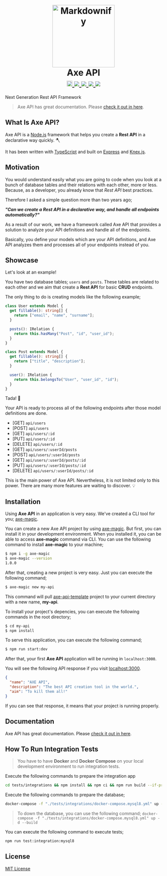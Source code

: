 <h1 align="center">
  <br>
  <a href="https://axe-api.github.io/">
    <img src="https://axe-api.github.io/axe.png" alt="Markdownify" width="200">
  </a>
  <br>
  Axe API
  <br>
  <a href="https://badge.fury.io/js/axe-api">
    <img src="https://badge.fury.io/js/axe-api.svg" alt="npm version" height="18">
  </a>
  <a href="https://github.com/axe-api/axe-api/actions/workflows/npm-publish.yml" target="_blank">
    <img src="https://github.com/axe-api/axe-api/actions/workflows/npm-publish.yml/badge.svg?branch=master">
  </a>
  <a href="https://sonarcloud.io/dashboard?id=axe-api_axe-api" target="_blank">
    <img src="https://sonarcloud.io/api/project_badges/measure?project=axe-api_axe-api&metric=alert_status">
  </a>
  <a href="https://github.com/axe-api/axe-api/issues" target="_blank">
    <img src="https://img.shields.io/github/issues/axe-api/axe-api.svg">
  </a>
  <a href="https://opensource.org/licenses/MIT" target="_blank">
    <img src="https://img.shields.io/badge/license-MIT-blue.svg">
  </a>
</h1>

Next Generation Rest API Framework

> Axe API has great documentation. Please [check it out in here](https://axe-api.github.io/).

## What Is Axe API?

Axe API is a [Node.js](https://nodejs.org/) framework that helps you create a **Rest API** in a declarative way quickly. :axe:

It has been written with [TypeScript](https://www.typescriptlang.org/) and built on [Express](https://expressjs.com/) and [Knex.js](https://knexjs.org/).

## Motivation

You would understand easily what you are going to code when you look at a bunch of database tables and their relations with each other, more or less. Because, as a developer, you already know that _Rest API_ best practices.

Therefore I asked a simple question more than two years ago;

**_"Can we create a Rest API in a declarative way, and handle all endpoints automatically?"_**

As a result of our work, we have a framework called Axe API that provides a solution to analyze your API definitions and handle all of the endpoints.

Basically, you define your models which are your API definitions, and Axe API analyzes them and processes all of your endpoints instead of you.

## Showcase

Let's look at an example!

You have two database tables; `users` and `posts`. These tables are related to each other and we aim that create a **Rest API** for basic **CRUD** endpoints.

The only thing to do is creating models like the following example;

```ts
class User extends Model {
  get fillable(): string[] {
    return ["email", "name", "surname"];
  }

  posts(): IRelation {
    return this.hasMany("Post", "id", "user_id");
  }
}
```

```ts
class Post extends Model {
  get fillable(): string[] {
    return ["title", "description"];
  }

  user(): IRelation {
    return this.belongsTo("User", "user_id", "id");
  }
}
```

Tada! :tada:

Your API is ready to process all of the following endpoints after those model definitions are done.

- [GET] `api/users`
- [POST] `api/users`
- [GET] `api/users/:id`
- [PUT] `api/users/:id`
- [DELETE] `api/users/:id`
- [GET] `api/users/:userId/posts`
- [POST] `api/users/:userId/posts`
- [GET] `api/users/:userId/posts/:id`
- [PUT] `api/users/:userId/posts/:id`
- [DELETE] `api/users/:userId/posts/:id`

This is the main power of Axe API. Nevertheless, it is not limited only to this power. There are many more features are waiting to discover. :bulb:

## Installation

Using **Axe API** in an application is very easy. We've created a CLI tool for you; [axe-magic](https://github.com/axe-api/axe-magic).

You can create a new Axe API project by using [axe-magic](https://github.com/axe-api/axe-magic). But first, you can install it in your development environment. When you installed it, you can be able to access **axe-magic** command via CLI. You can use the following command to install **axe-magic** to your machine;

```bash
$ npm i -g axe-magic
$ axe-magic --version
1.0.0
```

After that, creating a new project is very easy. Just you can execute the following command;

```bash
$ axe-magic new my-api
```

This command will pull [axe-api-template](https://github.com/axe-api/axe-api-template) project to your current directory with a new name, **my-api**.

To install your project's depencies, you can execute the following commands in the root directory;

```bash
$ cd my-api
$ npm install
```

To serve this application, you can execute the following command;

```bash
$ npm run start:dev
```

After that, your first **Axe API** application will be running in `localhost:3000`.

You will see the following API response if you visit [localhost:3000](http://localhost:3000).

```json
{
  "name": "AXE API",
  "description": "The best API creation tool in the world.",
  "aim": "To kill them all!"
}
```

If you can see that response, it means that your project is running properly.

## Documentation

Axe API has great documentation. Please [check it out in here](https://axe-api.github.io/).

## How To Run Integration Tests

> You have to have **Docker** and **Docker Compose** on your local development environment to run integration tests.

Execute the following commands to prepare the integration app

```sh
cd tests/integrations && npm install && npm ci && npm run build --if-present
```

Execute the following commands to prepare the database;

```sh
docker-compose -f "./tests/integrations/docker-compose.mysql8.yml" up -d --build
```

> To down the database, you can use the following command; `docker-compose -f "./tests/integrations/docker-compose.mysql8.yml" up -d --build`

You can execute the following command to execute tests;

```sh
npm run test:integration:mysql8
```

## License

[MIT License](LICENSE)
